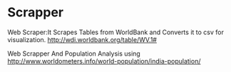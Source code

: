# Scrapper
Web Scraper:It Scrapes Tables from WorldBank and Converts it to csv for visualization.
http://wdi.worldbank.org/table/WV.1#

Web Scrapper And Population Analysis using
http://www.worldometers.info/world-population/india-population/
